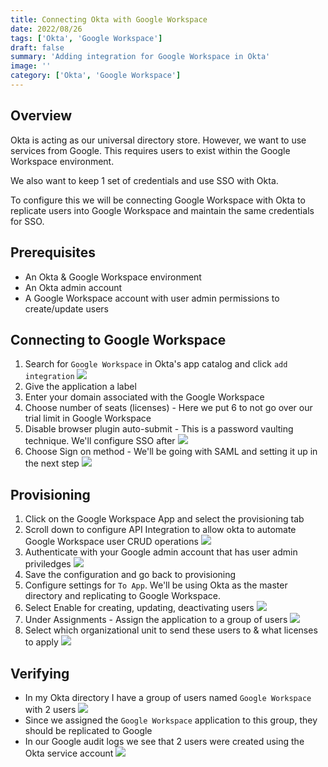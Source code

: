```yaml
---
title: Connecting Okta with Google Workspace
date: 2022/08/26
tags: ['Okta', 'Google Workspace']
draft: false
summary: 'Adding integration for Google Workspace in Okta'
image: ''
category: ['Okta', 'Google Workspace']
---
```


## Overview

Okta is acting as our universal directory store. However, we want to use services from Google. This requires users to exist within the Google Workspace environment.

We also want to keep 1 set of credentials and use SSO with Okta.

To configure this we will be connecting Google Workspace with Okta to replicate users into Google Workspace and maintain the same credentials for SSO.

## Prerequisites

- An Okta & Google Workspace environment
- An Okta admin account
- A Google Workspace account with user admin permissions to create/update users

## Connecting to Google Workspace

1. Search for `Google Workspace` in Okta's app catalog and click `add integration`
   ![](https://bui.blob.core.windows.net/labs/Lab_2022_08_27_30_43.webp)
2. Give the application a label
3. Enter your domain associated with the Google Workspace
4. Choose number of seats (licenses) - Here we put 6 to not go over our trial limit in Google Workspace
5. Disable browser plugin auto-submit - This is a password vaulting technique. We'll configure SSO after
   ![](https://bui.blob.core.windows.net/labs/Lab_2022_08_27_33_10.webp)
6. Choose Sign on method - We'll be going with SAML and setting it up in the next step
   ![](https://bui.blob.core.windows.net/labs/Lab_2022_08_27_35_18.webp)

## Provisioning

1. Click on the Google Workspace App and select the provisioning tab
2. Scroll down to configure API Integration to allow okta to automate Google Workspace user CRUD operations
   ![](https://bui.blob.core.windows.net/labs/Lab_2022_08_27_45_48.webp)
3. Authenticate with your Google admin account that has user admin priviledges
   ![](https://bui.blob.core.windows.net/labs/Lab_2022_08_27_48_07.webp)
4. Save the configuration and go back to provisioning
5. Configure settings for `To App`. We'll be using Okta as the master directory and replicating to Google Workspace.
6. Select Enable for creating, updating, deactivating users
   ![](https://bui.blob.core.windows.net/labs/Lab_2022_08_27_52_13.webp)
7. Under Assignments - Assign the application to a group of users
   ![](https://bui.blob.core.windows.net/labs/Lab_2022_08_27_00_39.webp)
8. Select which organizational unit to send these users to & what licenses to apply
   ![](https://bui.blob.core.windows.net/labs/Lab_2022_08_27_02_04.webp)

## Verifying

- In my Okta directory I have a group of users named `Google Workspace` with 2 users
  ![](https://bui.blob.core.windows.net/labs/Lab_2022_08_27_12_01.webp)
- Since we assigned the `Google Workspace` application to this group, they should be replicated to Google
- In our Google audit logs we see that 2 users were created using the Okta service account
  ![](https://bui.blob.core.windows.net/labs/Lab_2022_08_27_13_18.webp)
